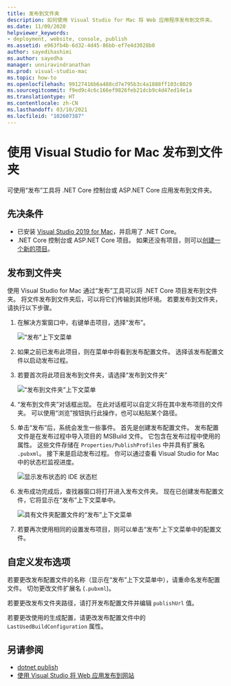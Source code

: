 ```yaml
---
title: 发布到文件夹
description: 如何使用 Visual Studio for Mac 将 Web 应用程序发布到文件夹。
ms.date: 11/09/2020
helpviewer_keywords:
- deployment, website, console, publish
ms.assetid: e963fb4b-6d32-4d45-86bb-ef7e4d3028b0
author: sayedihashimi
ms.author: sayedha
manager: unniravindranathan
ms.prod: visual-studio-mac
ms.topic: how-to
ms.openlocfilehash: 99127416b6a488cd7e795b3c4a1888ff103c8029
ms.sourcegitcommit: f9ed9c4c6c166ef9826feb21dcb9c4d47ed14e1a
ms.translationtype: HT
ms.contentlocale: zh-CN
ms.lasthandoff: 03/10/2021
ms.locfileid: "102607387"
---
```

# <a name="publish-to-a-folder-using-visual-studio-for-mac"></a>使用 Visual Studio for Mac 发布到文件夹

可使用“发布”工具将 .NET Core 控制台或 ASP.NET Core 应用发布到文件夹。

## <a name="prerequisites"></a>先决条件

- 已安装 [Visual Studio 2019 for Mac](https://visualstudio.microsoft.com/downloads/?utm_medium=microsoft&utm_source=docs.microsoft.com&utm_campaign=inline+link&utm_content=download+vs4mac2019)，并启用了 .NET Core。
- .NET Core 控制台或 ASP.NET Core 项目。 如果还没有项目，则可以[创建一个新的项目](./create-new-projects.md)。

## <a name="publish-to-folder"></a>发布到文件夹

使用 Visual Studio for Mac 通过“发布”工具可以将 .NET Core 项目发布到文件夹。 将文件发布到文件夹后，可以将它们传输到其他环境。 若要发布到文件夹，请执行以下步骤。

 1. 在解决方案窗口中，右键单击项目，选择“发布”。

    ![“发布”上下文菜单](media/publish-context-menu.png)

 2. 如果之前已发布此项目，则在菜单中将看到发布配置文件。 选择该发布配置文件以启动发布过程。

 3. 若要首次将此项目发布到文件夹，请选择“发布到文件夹”

    ![“发布到文件夹”上下文菜单](media/publish-to-folder-context-menu.png)

 4. “发布到文件夹”对话框出现。 在此对话框可以自定义将在其中发布项目的文件夹。 可以使用“浏览”按钮执行此操作，也可以粘贴某个路径。

 5. 单击“发布”后，系统会发生一些事件。 首先是创建发布配置文件。 发布配置文件是在发布过程中导入项目的 MSBuild 文件。 它包含在发布过程中使用的属性。 这些文件存储在 `Properties/PublishProfiles` 中并具有扩展名 `.pubxml`。 接下来是启动发布过程。 你可以通过查看 Visual Studio for Mac 中的状态栏监视进度。

    ![显示发布状态的 IDE 状态栏](media/publish-to-folder-status-bar.png)

 6. 发布成功完成后，查找器窗口将打开进入发布文件夹。 现在已创建发布配置文件，它将显示在“发布”上下文菜单中。

    ![具有文件夹配置文件的“发布”上下文菜单](media/publish-context-menu-with-folder-profile.png)

 7. 若要再次使用相同的设置发布项目，则可以单击“发布”上下文菜单中的配置文件。

## <a name="customize-publish-options"></a>自定义发布选项

若要更改发布配置文件的名称（显示在“发布”上下文菜单中），请重命名发布配置文件。 切勿更改文件扩展名 (`.pubxml`)。

若要更改发布文件夹路径，请打开发布配置文件并编辑 `publishUrl` 值。

若要更改使用的生成配置，请更改发布配置文件中的 `LastUsedBuildConfiguration` 属性。

## <a name="see-also"></a>另请参阅
 - [dotnet publish](https://docs.microsoft.com/dotnet/core/tools/dotnet-publish)
 - [使用 Visual Studio 将 Web 应用发布到网站](https://docs.microsoft.com/visualstudio/deployment/quickstart-deploy-to-a-web-site?view=vs-2019)